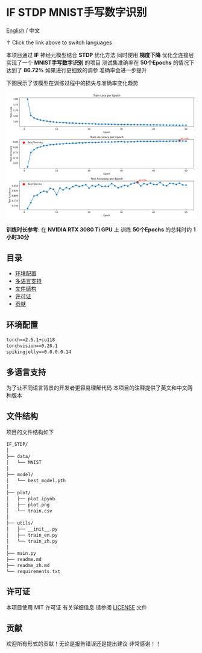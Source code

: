 # IF STDP MNIST手写数字识别

[English](readme.md)  /  中文

↑ Click the link above to switch languages

本项目通过 **IF** 神经元模型结合 **STDP** 优化方法 同时使用 **梯度下降** 优化全连接层 实现了一个 **MNIST手写数字识别** 的项目 测试集准确率在 **50个Epochs** 的情况下达到了 **86.72%** 如果进行更细致的调参 准确率会进一步提升

下图展示了该模型在训练过程中的损失与准确率变化趋势

![演示](plot/plot.png)

**训练时长参考**: 在 **NVIDIA RTX 3080 Ti GPU** 上 训练 **50个Epochs** 的总耗时约 **1小时30分**

## 目录

- [环境配置](#环境配置)
- [多语言支持](#多语言支持)
- [文件结构](#文件结构)
- [许可证](#许可证)
- [贡献](#贡献)

## 环境配置

```
torch==2.5.1+cu118
torchvision==0.20.1
spikingjelly==0.0.0.0.14
```

## 多语言支持

为了让不同语言背景的开发者更容易理解代码 本项目的注释提供了英文和中文两种版本

## 文件结构

项目的文件结构如下

```
IF_STDP/
│
├── data/ 
│   └── MNIST
│
├── model/ 
│   └── best_model.pth
│
├── plot/ 
│   ├── plot.ipynb
│   ├── plot.png
│   └── train.csv
│
├── utils/
│   ├── __init__.py
│   ├── train_en.py
│   └── train_zh.py
│
├── main.py
├── readme.md
├── readme_zh.md
└── requirements.txt
```

## 许可证

本项目使用 MIT 许可证 有关详细信息 请参阅 [LICENSE](LICENSE) 文件

## 贡献

欢迎所有形式的贡献！无论是报告错误还是提出建议 非常感谢！！